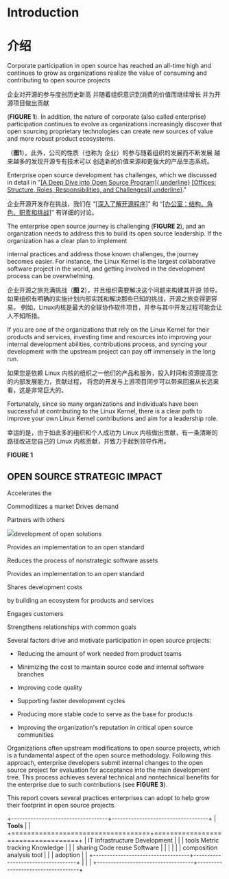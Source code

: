 Introduction
============

介绍
============

Corporate participation in open source has reached an all-time high
and continues to grow as organizations realize the value of consuming
and contributing to open source projects

企业对开源的参与度创历史新高
并随着组织意识到消费的价值而继续增长
并为开源项目做出贡献

(**FIGURE 1**). In addition, the nature of corporate (also called
enterprise) participation continues to evolve as organizations
increasingly discover that open sourcing proprietary technologies can
create new sources of value and more robust product ecosystems.

（**图1**）。此外，公司的性质（也称为
企业）的参与随着组织的发展而不断发展
越来越多的发现开源专有技术可以
创造新的价值来源和更强大的产品生态系统。

Enterprise open source development has challenges, which we discussed
in detail in "[[A Deep Dive into Open Source
Program]{.underline}](https://www.linuxfoundation.org/research/a-deep-dive-into-open-source-program-offices)
[[Offices: Structure, Roles, Responsibilities, and
Challenges]{.underline}](https://www.linuxfoundation.org/research/a-deep-dive-into-open-source-program-offices)."

企业开源开发存在挑战，我们在 “[[深入了解开源程序]](https://www.linuxfoundation.org/research/a-deep-dive-into-open-source-program-offices)” 和 “[[办公室：结构、角色、职责和挑战]](https://www.linuxfoundation.org/research/a-deep-dive-into-open-source-program-offices)” 有详细的讨论。

The enterprise open source journey is challenging (**FIGURE 2**), and
an organization needs to address this to build its open source
leadership. If the organization has a clear plan to implement

internal practices and address those known challenges, the journey
becomes easier. For instance, the Linux Kernel is the largest
collaborative software project in the world, and getting involved in
the development process can be overwhelming.

企业开源之旅充满挑战（**图 2**），并且组织需要解决这个问题来构建其开源
领导。如果组织有明确的实施计划内部实践和解决那些已知的挑战，开源之旅变得更容易。
例如，Linux内核是最大的全球协作软件项目，并参与其中开发过程可能会让人不知所措。

If you are one of the organizations that rely on the Linux Kernel for
their products and services, investing time and resources into
improving your internal development abilities, contributions process,
and syncing your development with the upstream project can pay off
immensely in the long run.

如果您是依赖 Linux 内核的组织之一他们的产品和服务，投入时间和资源提高您的内部发展能力，贡献过程，
将您的开发与上游项目同步可以带来回报从长远来看，这是非常巨大的。

Fortunately, since so many organizations and individuals have been
successful at contributing to the Linux Kernel, there is a clear path
to improve your own Linux Kernel contributions and aim for a
leadership role.

幸运的是，由于如此多的组织和个人成功为 Linux 内核做出贡献，有一条清晰的路径改进您自己的 Linux 内核贡献，并致力于起到领导作用。

**FIGURE 1**

OPEN SOURCE STRATEGIC IMPACT
----------------------------

Accelerates the

Commoditizes a market Drives demand

Partners with others

![](media/image35.png)development of open solutions

Provides an implementation to an open standard

Reduces the process of nonstrategic software assets

Provides an implementation to an open standard

Shares development costs

by building an ecosystem for products and services

Engages customers

Strengthens relationships with common goals

Several factors drive and motivate participation in open source
projects:

-   Reducing the amount of work needed from product teams

-   Minimizing the cost to maintain source code and internal software
    branches

-   Improving code quality

-   Supporting faster development cycles

-   Producing more stable code to serve as the base for products

-   Improving the organization's reputation in critical open source
    communities

Organizations often upstream modifications to open source projects,
which is a fundamental aspect of the open source methodology.
Following this approach, enterprise developers submit internal changes
to the open source project for evaluation for acceptance into the main
development tree. This process achieves several technical and
nontechnical benefits for the enterprise due to such contributions
(see **FIGURE 3**).

This report covers several practices enterprises can adopt to help
grow their footprint in open source projects.

+-----------------------------------+-----------------------------------+
| **Tools**                       |                                   |
+===================================+===================================+
| IT infrastructure Development   |                                   |
| tools Metric tracking Knowledge |                                   |
| sharing Code reuse Software     |                                   |
|                                 |                                   |
| composition analysis tool       |                                   |
| adoption                        |                                   |
+-----------------------------------+-----------------------------------+
|                                   |                                   |
+-----------------------------------+-----------------------------------+
